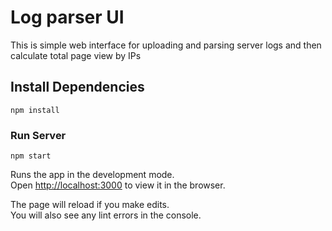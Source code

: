 # Log parser UI
This is simple web interface for uploading and parsing server logs and then calculate total page view by IPs

## Install Dependencies 

```npm install```

### Run Server

`npm start`

Runs the app in the development mode.\
Open [http://localhost:3000](http://localhost:3000) to view it in the browser.

The page will reload if you make edits.\
You will also see any lint errors in the console.
